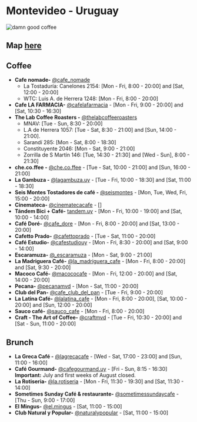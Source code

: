 # Montevideo - Uruguay

![damn good coffee](https://66.media.tumblr.com/e361356cbc595c7e585f0d234bc10542/tumblr_or24hdks5J1rz6w0do3_540.gif)

## Map [here](https://www.google.com/maps/@-34.8944103,-56.1735521,13z/data=!3m1!4b1!4m3!11m2!2svcTZt579OoB-DZCT04egXBT3lMHGLg!3e3)

## Coffee

- **Cafe nomade-** [@cafe_nomade](https://www.instagram.com/cafe_nomade/)
  - La Tostaduría: Canelones 2154: [Mon - Fri, 8:00 - 20:00] and [Sat, 12:00 - 20:00]
  - WTC: Luis A. de Herrera 1248: [Mon - Fri, 8:00 - 20:00]
- **Cafe LA FARMACIA-** [@cafelafarmacia](https://www.instagram.com/cafelafarmacia/) - [Mon - Fri, 9:00 - 20:00] and [Sat, 10:30 - 16:30]
- **The Lab Coffee Roasters -** [@thelabcoffeeroasters](https://www.instagram.com/thelabcoffeeroasters/)
  - MNAV: [Tue - Sun, 8:30 - 20:00]
  - L.A de Herrera 1057: [Tue - Sat, 8:30 - 21:00] and [Sun, 14:00 - 21:00].
  - Sarandí 285: [Mon - Sat, 8:00 - 18:30]
  - Constituyente 2046: [Mon - Sat, 9:00 - 21:00]
  - Zorrilla de S Martín 146: [Tue, 14:30 - 21:30] and [Wed - Sun], 8:00 - 21:30]
- **che.co.ffee -** [@che.co.ffee](https://www.instagram.com/che.co.ffee/) - [Tue - Sat, 10:00 - 21:00] and [Sun, 16:00 - 21:00]
- **La Gambuza -** [@lagambuza.uy](https://www.instagram.com/lagambuza.uy/) - [Tue - Fri, 10:00 - 18:30] and [Sat, 11:00 - 18:30]
- **Seis Montes Tostadores de café -** [@seismontes](https://www.instagram.com/seismontes/) - [Mon, Tue, Wed, Fri, 15:00 - 20:00]
- **Cinemateca-** [@cinematecacafe](https://www.instagram.com/cinematecacafe/) - []
- **Tándem Bici + Café-** [tandem.uy](https://www.instagram.com/tandem.uy/) - [Mon - Fri, 10:00 - 19:00] and [Sat, 10:00 - 14:00]
- **Café Doré-** [@cafe_dore](https://www.instagram.com/cafe_dore/) - [Mon - Fri, 8:00 - 20:00] and [Sat, 13:00 - 20:00]
- **Cafetto Prado-** [@cafettoprado](https://www.instagram.com/cafettoprado/) - [Tue - Sat, 11:00 - 20:00]
- **Café Estudio-** [@cafestudiouy](https://www.instagram.com/cafestudiouy/) - [Mon - Fri, 8:30 - 20:00] and [Sat, 9:00 - 14:00]
- **Escaramuza-** [@\_escaramuza](https://www.instagram.com/_escaramuza/) - [Mon - Sat, 9:00 - 21:00]
- **La Madriguera Café-** [@la_madriguera_cafe](https://www.instagram.com/la_madriguera_cafe/) - [Mon - Fri, 8:00 - 20:00] and [Sat, 9:30 - 20:00]
- **Macoco Café-** [@macococafe](https://www.instagram.com/macococafe/) - [Mon - Fri, 12:00 - 20:00] and [Sat, 14:00 - 20:00]
- **Pecana-** [@pecanamvd](https://www.instagram.com/pecanamvd/) - [Mon - Sat, 11:00 - 20:00]
- **Club del Pan-** [@cafe_club_del_pan](https://www.instagram.com/cafe_club_del_pan/) - [Tue - Fri, 9:00 - 20:00]
- **La Latina Café-** [@lalatina_cafe](https://www.instagram.com/lalatina_cafe/) - [Mon - Fri, 8:00 - 20:00], [Sat, 10:00 - 20:00] and [Sun, 12:00 - 20:00]
- **Sauco café-** [@sauco_cafe](https://www.instagram.com/sauco_cafe/) - [Mon - Fri, 8:00 - 20:00]
- **Craft - The Art of Coffee-** [@craftmvd](https://www.instagram.com/craftmvd/) - [Tue - Fri, 10:30 - 20:00] and [Sat - Sun, 11:00 - 20:00]

## Brunch

- **La Greca Café -** [@lagrecacafe](https://www.instagram.com/lagrecacafe/) - [Wed - Sat, 17:00 - 23:00] and [Sun, 11:00 - 16:00]
- **Café Gourmand-** [@cafegourmand.uy](https://www.instagram.com/cafegourmand.uy/) - [Fri - Sun, 8:15 - 16:30] **Important:** July and first weeks of August closed.
- **La Rotiseria-** [@la.rotiseria](https://www.instagram.com/la.rotiseria/) - [Mon - Fri, 11:30 - 19:30] and [Sat, 11:30 - 14:00]
- **Sometimes Sunday Café & restaurante-** [@sometimessundaycafe](https://www.instagram.com/sometimessundaycafe/) - [Thu - Sun, 9:00 - 17:00]
- **El Mingus-** [@el.mingus](https://www.instagram.com/el.mingus/) - [Sat, 11:00 - 15:00]
- **Club Natural y Popular-** [@naturalypopular](https://www.instagram.com/naturalypopular/) - [Sat, 11:00 - 15:00]
